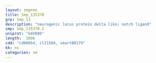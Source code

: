 ```yaml
---
layout: smgene
title: Smp_135370
grp: Smp_13
description: "neurogenic locus protein delta like; notch ligand"
smp: Smp_135370.1
uniprot: "G4VQ86"
length:  1086
cdd: "cd00054, cl21504, smart00179"
kk: ns
categories: sm
---
```

